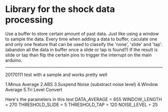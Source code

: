 # Library for the shock data processing
Use a buffer to store certain amount of past data. Just like using a window to sample the data. 
Every time when adding a data to buffer, caculate one and only one feature that can be used to classify the 'none', 'slide' and 'tap'.
(abandon all the data in buffer once a slide or tap is found?)
If the result is slide or tap than flip the certain pins to trigger the interrupt on the main arduino.

----------------------------------------------------------
20170111
test with a sample and works pretty well

1.Minus Average
2.ABS
3.Suspend Noise (substract noise level)
4.Window Average
5.Tri Level Convert

Here's the parameters in this test
DATA_AVERAGE = 655
WINDOW_LENGTH = 270
THRESHOLD_SLIDE = 5
THRESHOLD_TAP = 120
NOISE_LEVEL = 25
